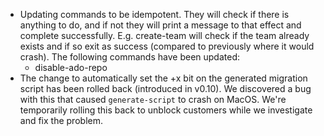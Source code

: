- Updating commands to be idempotent. They will check if there is anything to do, and if not they will print a message to that effect and complete successfully. E.g. create-team will check if the team already exists and if so exit as success (compared to previously where it would crash). The following commands have been updated:
  - disable-ado-repo
- The change to automatically set the +x bit on the generated migration script has been rolled back (introduced in v0.10). We discovered a bug with this that caused `generate-script` to crash on MacOS. We're temporarily rolling this back to unblock customers while we investigate and fix the problem.
